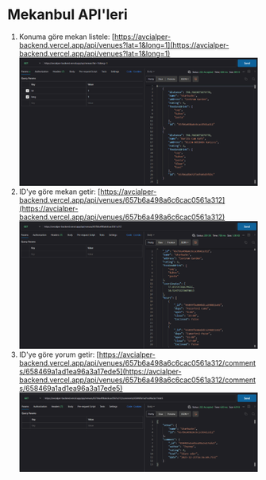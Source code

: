 # Mekanbul API'leri
1. Konuma göre mekan listele: [https://avcialper-backend.vercel.app/api/venues?lat=1&long=1](https://avcialper-backend.vercel.app/api/venues?lat=1&long=1)
![konumagoremekanlar](konumagoremekanlar.png)
2. ID'ye göre mekan getir: [https://avcialper-backend.vercel.app/api/venues/657b6a498a6c6cac0561a312](https://avcialper-backend.vercel.app/api/venues/657b6a498a6c6cac0561a312)
![idyegoremekan](idyegoremekan.png)
3. ID'ye göre yorum getir: [https://avcialper-backend.vercel.app/api/venues/657b6a498a6c6cac0561a312/comments/658469a1ad1ea96a3a17ede5](https://avcialper-backend.vercel.app/api/venues/657b6a498a6c6cac0561a312/comments/658469a1ad1ea96a3a17ede5)
![idyegoreyorum](idyegoreyorum.png)